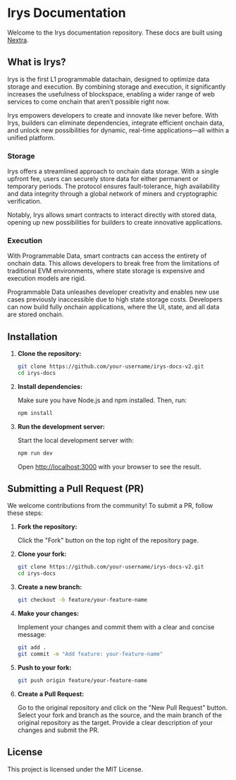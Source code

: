 # Irys Documentation

Welcome to the Irys documentation repository. These docs are built using [Nextra](https://nextra.site/).

## What is Irys?

Irys is the first L1 programmable datachain, designed to optimize data storage and execution. By combining storage and execution, it significantly increases the usefulness of blockspace, enabling a wider range of web services to come onchain that aren’t possible right now.

Irys empowers developers to create and innovate like never before. With Irys, builders can eliminate dependencies, integrate efficient onchain data, and unlock new possibilities for dynamic, real-time applications—all within a unified platform.

### Storage

Irys offers a streamlined approach to onchain data storage. With a single upfront fee, users can securely store data for either permanent or temporary periods. The protocol ensures fault-tolerance, high availability and data integrity through a global network of miners and cryptographic verification.

Notably, Irys allows smart contracts to interact directly with stored data, opening up new possibilities for builders to create innovative applications.

### Execution

With Programmable Data, smart contracts can access the entirety of onchain data. This allows developers to break free from the limitations of traditional EVM environments, where state storage is expensive and execution models are rigid.

Programmable Data unleashes developer creativity and enables new use cases previously inaccessible due to high state storage costs. Developers can now build fully onchain applications, where the UI, state, and all data are stored onchain.

## Installation

1. **Clone the repository:**

   ```bash
   git clone https://github.com/your-username/irys-docs-v2.git
   cd irys-docs
   ```

2. **Install dependencies:**

   Make sure you have Node.js and npm installed. Then, run:

   ```bash
   npm install
   ```

3. **Run the development server:**

   Start the local development server with:

   ```bash
   npm run dev
   ```

   Open [http://localhost:3000](http://localhost:3000) with your browser to see the result.

## Submitting a Pull Request (PR)

We welcome contributions from the community! To submit a PR, follow these steps:

1. **Fork the repository:**

   Click the "Fork" button on the top right of the repository page.

2. **Clone your fork:**

   ```bash
   git clone https://github.com/your-username/irys-docs-v2.git
   cd irys-docs
   ```

3. **Create a new branch:**

   ```bash
   git checkout -b feature/your-feature-name
   ```

4. **Make your changes:**

   Implement your changes and commit them with a clear and concise message:

   ```bash
   git add .
   git commit -m "Add feature: your-feature-name"
   ```

5. **Push to your fork:**

   ```bash
   git push origin feature/your-feature-name
   ```

6. **Create a Pull Request:**

   Go to the original repository and click on the "New Pull Request" button. Select your fork and branch as the source, and the main branch of the original repository as the target. Provide a clear description of your changes and submit the PR.

## License

This project is licensed under the MIT License.
